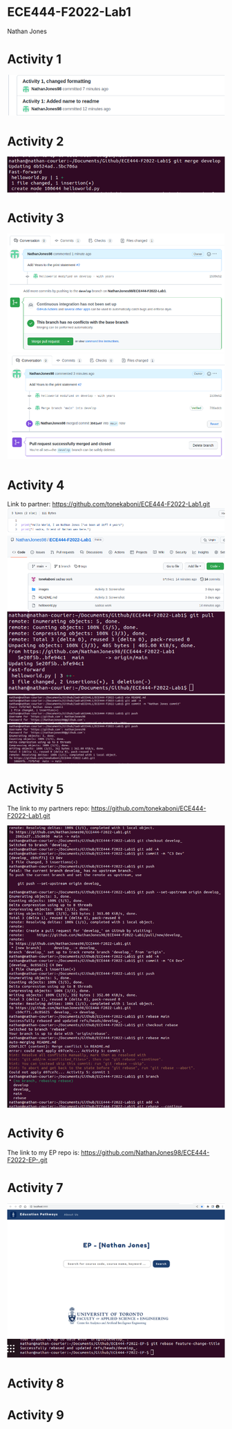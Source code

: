 # ECE444-F2022-Lab1

Nathan Jones

# Activity 1
![](images/Activity1.png)

# Activity 2
![](images/Activity2.png)

# Activity 3
![](images/Activity3.png)
![](images/Activity32.png)

# Activity 4
Link to partner: https://github.com/tonekaboni/ECE444-F2022-Lab1.git
![](images/helloworld.png)
![](images/Nathancommit.png)
![](images/NathanPull.png)
![](images/Sadra_commit.png)
![](images/Sadra_push.png)

# Activity 5
The link to my partners repo:
https://github.com/tonekaboni/ECE444-F2022-Lab1.git

![](images/Activity5.png)

# Activity 6
The link to my EP repo is:
https://github.com/NathanJones98/ECE444-F2022-EP-.git

# Activity 7
![](images/Activity7.png)
![](images/Activity72.png)


# Activity 8



# Activity  9